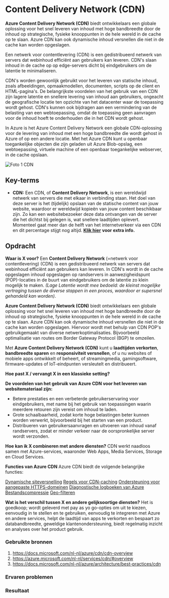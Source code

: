 # Content Delivery Network (CDN)
**Azure Content Delivery Network (CDN)** biedt ontwikkelaars een globale oplossing voor het snel leveren van inhoud met hoge bandbreedte door de inhoud op strategische, 
fysieke knooppunten in de hele wereld in de cache op te slaan. Azure CDN kan ook dynamische inhoud versnellen die niet in de cache kan worden opgeslagen.

Een netwerk voor contentlevering (CDN) is een gedistribueerd netwerk van servers dat webinhoud efficiënt aan gebruikers kan leveren. 
CDN's slaan inhoud in de cache op op edge-servers dicht bij eindgebruikers om de latentie te minimaliseren.

CDN's worden gewoonlijk gebruikt voor het leveren van statische inhoud, zoals afbeeldingen, opmaakmodellen, documenten, scripts op de client en HTML-pagina's. 
De belangrijkste voordelen van het gebruik van een CDN zijn lagere latentie en snellere levering van inhoud aan gebruikers, ongeacht de geografische locatie 
ten opzichte van het datacenter waar de toepassing wordt gehost. CDN's kunnen ook bijdragen aan een vermindering van de belasting van een webtoepassing, 
omdat de toepassing geen aanvragen voor de inhoud hoeft te onderhouden die in het CDN wordt gehost.

In Azure is het Azure Content Delivery Network een globale CDN-oplossing voor de levering van inhoud met een hoge bandbreedte die wordt gehost in Azure of 
op een andere locatie. Met het Azure CDN kunt u openbaar toegankelijke objecten die zijn geladen uit Azure Blob-opslag, een webtoepassing, virtuele machine of 
een openbaar toegankelijke webserver, in de cache opslaan.

![Foto 1 CDN](https://user-images.githubusercontent.com/95620804/148756193-7237d000-9f95-4fa7-bb39-af3ac556408f.png)

## Key-terms
- **CDN:** Een CDN, of **Content Delivery Network**, is een wereldwijd netwerk van servers die met elkaar in verbinding staan. 
  Het doel van deze server is het (tijdelijk) opslaan van de statische content van jouw website, waardoor er wereldwijd kopieën van jouw content beschikbaar zijn. 
  Zo kan een websitebezoeker deze data ontvangen van de server die het dichtst bij gelegen is, wat snellere laadtijden oplevert. 
  Momenteel gaat meer dan de helft van het internetverkeer via een CDN en dit percentage stijgt nog altijd. [**Klik hier**](https://www.sdim.nl/helpcentrum/begrippenlijst/cdn/) **voor extra info.**

## Opdracht

**Waar is X voor?**
Een **Content Delivery Network** (=netwerk voor contentlevering) (CDN) is een gedistribueerd netwerk van servers dat webinhoud efficiënt aan gebruikers kan leveren. 
In CDN's wordt in de cache opgeslagen inhoud opgeslagen op randservers in aanwezigheidspunt (POP)-locaties in de buurt van eindgebruikers om 
de latentie zo klein mogelijk te maken. _(Lage Latentie wordt mee bedoeld: de kleinst mogelijke vertraging tussen de diverse stappen in een proces, 
waardoor er supersnel gehandeld kan worden)_.

**Azure Content Delivery Network (CDN)** biedt ontwikkelaars een globale oplossing voor het snel leveren van inhoud met hoge bandbreedte door de inhoud op strategische, 
fysieke knooppunten in de hele wereld in de cache op te slaan. Azure CDN kan ook dynamische inhoud versnellen die niet in de cache kan worden opgeslagen. 
Hiervoor wordt met behulp van CDN POP's gebruikgemaakt van diverse netwerkoptimalisaties. Bijvoorbeeld optimalisatie van routes om Border Gateway Protocol (BGP) te omzeilen.

Met **Azure Content Delivery Network (CDN)** kunt u **laadtijden verkorten**, **bandbreedte sparen** en **responsiviteit versnellen**, of u nu websites of 
mobiele apps ontwikkelt of beheert, of streamingmedia, gamingsoftware, firmware-updates of IoT-eindpunten versleutelt en distribueert.

**Hoe past X / vervangt X in een klassieke setting?**

**De voordelen van het gebruik van Azure CDN voor het leveren van websitemateriaal zijn:**

- Betere prestaties en een verbeterde gebruikerservaring voor eindgebruikers, met name bij het gebruik van toepassingen waarin meerdere retouren zijn vereist 
  om inhoud te laden.
- Grote schaalbaarheid, zodat korte hoge belastingen beter kunnen worden verwerkt, bijvoorbeeld bij het starten van een product.
- Distribueren van gebruikersaanvragen en uitvoeren van inhoud vanaf randservers, zodat er minder verkeer naar de oorspronkelijke server wordt verzonden.

**Hoe kan ik X combineren met andere diensten?**
CDN werkt naadloos samen met Azure-services, waaronder Web Apps, Media Services, Storage en Cloud Services.

**Functies van Azure CDN**
Azure CDN biedt de volgende belangrijke functies:

[Dynamische siteversnelling](https://docs.microsoft.com/nl-nl/azure/cdn/cdn-dynamic-site-acceleration)
[Regels voor CDN-caching](https://docs.microsoft.com/nl-nl/azure/cdn/cdn-caching-rules)
[Ondersteuning voor aangepaste HTTPS-domeinen](https://docs.microsoft.com/nl-nl/azure/cdn/cdn-custom-ssl?tabs=option-1-default-enable-https-with-a-cdn-managed-certificate)
[Diagnostische logboeken van Azure](https://docs.microsoft.com/nl-nl/azure/cdn/cdn-azure-diagnostic-logs)
[Bestandscompressie](https://docs.microsoft.com/nl-nl/azure/cdn/cdn-improve-performance)
[Geo-filteren](https://docs.microsoft.com/nl-nl/azure/cdn/cdn-restrict-access-by-country-region)

**Wat is het verschil tussen X en andere gelijksoortige diensten?**
Het is goedkoop; wordt geleverd met pay as yo go-opties om uit te kiezen, eenvoudig in te stellen en te gebruiken, eenvoudig te integreren met Azure en andere services, 
helpt de laadtijd van apps te verkorten en bespaart zo databandbreedte, geweldige klantenondersteuning, biedt regelmatig inzicht en analyses over het product gebruik.


### Gebruikte bronnen
1. https://docs.microsoft.com/nl-nl/azure/cdn/cdn-overview
2. https://azure.microsoft.com/nl-nl/services/cdn/#overview
3. https://docs.microsoft.com/nl-nl/azure/architecture/best-practices/cdn

### Ervaren problemen


### Resultaat

